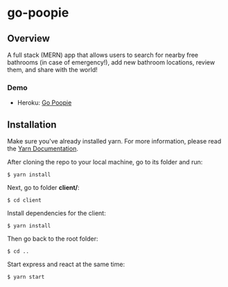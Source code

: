 # go-poopie

## Overview
A full stack (MERN) app that allows users to search for nearby free bathrooms (in case of emergency!), add new bathroom locations, review them, and share with the world!

### Demo
* Heroku: [Go Poopie](https://go-poopie.herokuapp.com/)

## Installation
Make sure you've already installed yarn. For more information, please read the [Yarn Documentation](https://yarnpkg.com/lang/en/docs/install/).

After cloning the repo to your local machine, go to its folder and run:
```
$ yarn install
```
Next, go to folder **client/**:
```
$ cd client
```
Install dependencies for the client:
```
$ yarn install
```
Then go back to the root folder:
```
$ cd ..
```
Start express and react at the same time:
```
$ yarn start
```